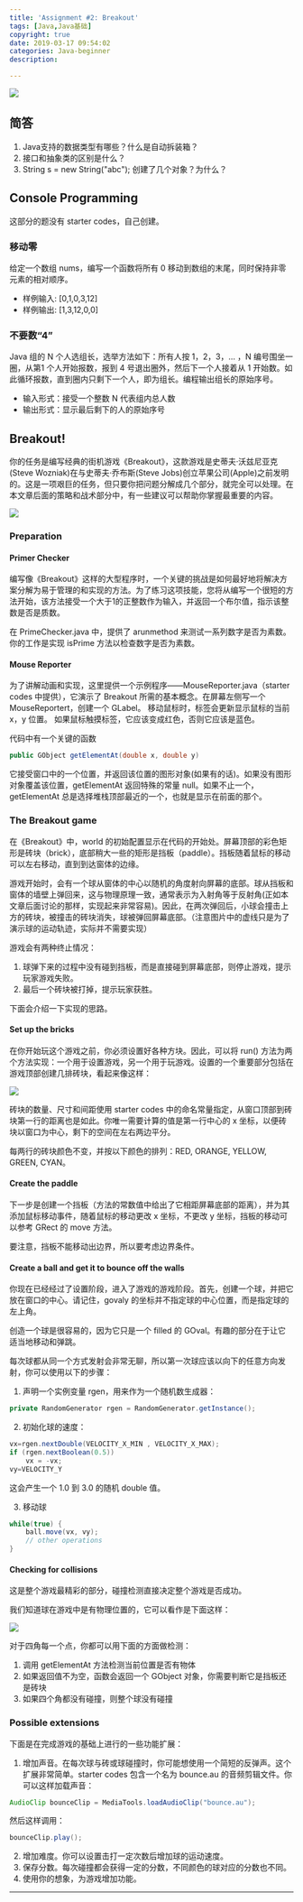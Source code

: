 ```yaml
---
title: 'Assignment #2: Breakout'
tags: [Java,Java基础]
copyright: true
date: 2019-03-17 09:54:02
categories: Java-beginner
description:

---
```


![](/uploads/a2.png)

<!-- more -->


## 简答

1. Java支持的数据类型有哪些？什么是自动拆装箱？
2. 接口和抽象类的区别是什么？
3. String s = new String("abc"); 创建了几个对象？为什么？


## Console Programming

这部分的题没有 starter codes，自己创建。

### 移动零

给定一个数组 nums，编写一个函数将所有 0 移动到数组的末尾，同时保持非零元素的相对顺序。

* 样例输入: [0,1,0,3,12]
* 样例输出: [1,3,12,0,0]

### 不要数“4”

Java 组的 N 个人选组长，选举方法如下：所有人按 1，2，3，… ，N 编号围坐一圈，从第1 个人开始报数，报到 4 号退出圈外，然后下一个人接着从 1 开始数。如此循环报数，直到圈内只剩下一个人，即为组长。编程输出组长的原始序号。

* 输入形式：接受一个整数 N 代表组内总人数
* 输出形式：显示最后剩下的人的原始序号

## Breakout!

你的任务是编写经典的街机游戏《Breakout》，这款游戏是史蒂夫·沃兹尼亚克(Steve Wozniak)在与史蒂夫·乔布斯(Steve Jobs)创立苹果公司(Apple)之前发明的。这是一项艰巨的任务，但只要你把问题分解成几个部分，就完全可以处理。在本文章后面的策略和战术部分中，有一些建议可以帮助你掌握最重要的内容。

![](https://raw.githubusercontent.com/seriouszyx/PicBed/master/img/20190317114351.png)

### Preparation

#### Primer Checker

编写像《Breakout》这样的大型程序时，一个关键的挑战是如何最好地将解决方案分解为易于管理的和实现的方法。为了练习这项技能，您将从编写一个很短的方法开始，该方法接受一个大于1的正整数作为输入，并返回一个布尔值，指示该整数是否是质数。

在 PrimeChecker.java 中，提供了 arunmethod 来测试一系列数字是否为素数。 你的工作是实现 isPrime 方法以检查数字是否为素数。

#### Mouse Reporter

为了讲解动画和实现，这里提供一个示例程序——MouseReporter.java（starter codes 中提供），它演示了 Breakout 所需的基本概念。在屏幕左侧写一个 MouseReportert，创建一个 GLabel。 移动鼠标时，标签会更新显示鼠标的当前 x，y 位置。 如果鼠标触摸标签，它应该变成红色，否则它应该是蓝色。

代码中有一个关键的函数

```java
public GObject getElementAt(double x, double y)
```

它接受窗口中的一个位置，并返回该位置的图形对象(如果有的话)。如果没有图形对象覆盖该位置，getElementAt 返回特殊的常量 null。如果不止一个，getElementAt 总是选择堆栈顶部最近的一个，也就是显示在前面的那个。

### The Breakout game

在《Breakout》中，world 的初始配置显示在代码的开始处。屏幕顶部的彩色矩形是砖块（brick），底部稍大一些的矩形是挡板（paddle）。挡板随着鼠标的移动可以左右移动，直到到达窗体的边缘。

游戏开始时，会有一个球从窗体的中心以随机的角度射向屏幕的底部。球从挡板和窗体的墙壁上弹回来，这与物理原理一致，通常表示为入射角等于反射角(正如本文章后面讨论的那样，实现起来非常容易)。因此，在两次弹回后，小球会撞击上方的砖块，被撞击的砖块消失，球被弹回屏幕底部。（注意图片中的虚线只是为了演示球的运动轨迹，实际并不需要实现）

游戏会有两种终止情况：

1. 球弹下来的过程中没有碰到挡板，而是直接碰到屏幕底部，则停止游戏，提示玩家游戏失败。
2. 最后一个砖块被打掉，提示玩家获胜。

下面会介绍一下实现的思路。

#### Set up the bricks

在你开始玩这个游戏之前，你必须设置好各种方块。因此，可以将 run() 方法为两个方法实现：一个用于设置游戏，另一个用于玩游戏。设置的一个重要部分包括在游戏顶部创建几排砖块，看起来像这样：

![](https://raw.githubusercontent.com/seriouszyx/PicBed/master/img/20190317114619.png)

砖块的数量、尺寸和间距使用 starter codes 中的命名常量指定，从窗口顶部到砖块第一行的距离也是如此。你唯一需要计算的值是第一行中心的 x 坐标，以便砖块以窗口为中心，剩下的空间在左右两边平分。

每两行的砖块颜色不变，并按以下颜色的排列：RED, ORANGE, YELLOW, GREEN, CYAN。

#### Create the paddle

下一步是创建一个挡板（方法的常数值中给出了它相距屏幕底部的距离），并为其添加鼠标移动事件，随着鼠标的移动更改 x 坐标，不更改 y 坐标，挡板的移动可以参考 GRect 的 move 方法。

要注意，挡板不能移动出边界，所以要考虑边界条件。

#### Create a ball and get it to bounce off the walls

你现在已经经过了设置阶段，进入了游戏的游戏阶段。首先，创建一个球，并把它放在窗口的中心。请记住，govaly 的坐标并不指定球的中心位置，而是指定球的左上角。

创造一个球是很容易的，因为它只是一个 filled 的 GOval。有趣的部分在于让它适当地移动和弹跳。

每次球都从同一个方式发射会非常无聊，所以第一次球应该以向下的任意方向发射，你可以使用以下的步骤：

1. 声明一个实例变量 rgen，用来作为一个随机数生成器：
```java
private RandomGenerator rgen = RandomGenerator.getInstance();
```
2. 初始化球的速度：
```java
vx=rgen.nextDouble(VELOCITY_X_MIN , VELOCITY_X_MAX);
if (rgen.nextBoolean(0.5)) 
    vx = -vx;
vy=VELOCITY_Y
```
这会产生一个 1.0 到 3.0 的随机 double 值。

3. 移动球


```java
while(true) {
    ball.move(vx, vy);
    // other operations
}
```

#### Checking for collisions

这是整个游戏最精彩的部分，碰撞检测直接决定整个游戏是否成功。

我们知道球在游戏中是有物理位置的，它可以看作是下面这样：

![](https://raw.githubusercontent.com/seriouszyx/PicBed/master/img/20190317114708.png)

对于四角每一个点，你都可以用下面的方面做检测：

1. 调用 getElementAt 方法检测当前位置是否有物体
2. 如果返回值不为空，函数会返回一个 GObject 对象，你需要判断它是挡板还是砖块
3. 如果四个角都没有碰撞，则整个球没有碰撞

### Possible extensions

下面是在完成游戏的基础上进行的一些功能扩展：

1. 增加声音。在每次球与砖或球碰撞时，你可能想使用一个简短的反弹声。这个扩展非常简单。starter codes 包含一个名为 bounce.au 的音频剪辑文件。你可以这样加载声音：
```java
AudioClip bounceClip = MediaTools.loadAudioClip("bounce.au");
```
然后这样调用：
```java
bounceClip.play();
```
2. 增加难度。你可以设置击打一定次数后增加球的运动速度。
3. 保存分数。每次碰撞都会获得一定的分数，不同颜色的球对应的分数也不同。
4. 使用你的想象，为游戏增加功能。


<hr />
